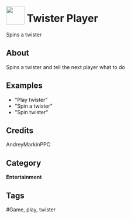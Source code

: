 # <img src="https://raw.githack.com/FortAwesome/Font-Awesome/master/svgs/solid/spinner.svg" card_color="#22A7F0" width="50" height="50" style="vertical-align:bottom"/> Twister Player
Spins a twister

## About
Spins a twister and tell the next player what to do

## Examples
* "Play twister"
* "Spin a twister"
* "Spin twister"

## Credits
AndreyMarkinPPC

## Category
**Entertainment**

## Tags
#Game, play, twister

